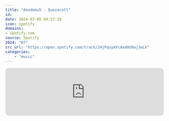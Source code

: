 ```yaml
---
title: "deadmau5 - Quezacotl"
id: 
date: 2024-07-05 04:57:29
icon: spotify
domains:
- spotify.com
source: Spotify
2024: "07"
src_url: "https://open.spotify.com/track/24jPquymYcAxmOUXwjJwLk"
categories:
    - "music"
---
```

<iframe style="border-radius: 12px" width="100%" height="152" title="Spotify Embed: Quezacotl" frameborder="0" allowfullscreen allow="autoplay; clipboard-write; encrypted-media; fullscreen; picture-in-picture" loading="lazy" src="https://open.spotify.com/embed/track/24jPquymYcAxmOUXwjJwLk?utm_source=oembed"></iframe>
